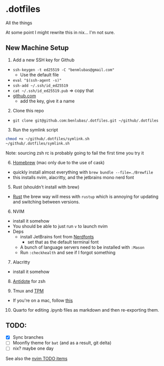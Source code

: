 # .dotfiles

All the things

At some point I might rewrite this in nix... I'm not sure.

## New Machine Setup
1. Add a new SSH key for Github
  - `ssh-keygen -t ed25519 -C "benmlubas@gmail.com"`
    - Use the default file
  - `eval "$(ssh-agent -s)"`
  - `ssh-add ~/.ssh/id_ed25519`
  - `cat ~/.ssh/id_ed25519.pub` => copy that
  - [github.com](https://www.github.com/settings/keys)
    - add the key, give it a name

2. Clone this repo
  - `git clone git@github.com:benlubas/.dotfiles.git ~/github/.dotfiles`

3. Run the symlink script
```bash
chmod +x ~/github/.dotfiles/symlink.sh
~/github/.dotfiles/symlink.sh
```
Note: sourcing zsh rc is probably going to fail the first time you try it

6. [Homebrew](https://brew.sh/) (mac only due to the use of cask)
  - quickly install almost everything with `brew bundle --file=./Brewfile`
  - this installs nvim, alacritty, and the jetbrains mono nerd font

5. Rust (shouldn't install with brew)
  - [Rust](https://rust-land.com/install) the brew way will mess with `rustup` which is
  annoying for updating and switching between versions.

6. NVIM
  - install it somehow
  - You should be able to just run `v` to launch nvim
  - Deps
    - install JetBrains font from [Nerdfonts](https://www.nerdfonts.com/font-downloads)
      - set that as the default terminal font
    - A bunch of language servers need to be installed with `:Mason`
    - Run `:checkhealth` and see if I forgot something

7. Alacritty
  - install it somehow

8. [Antidote](https://github.com/mattmc3/antidote) for zsh

9. Tmux and [TPM](https://github.com/tmux-plugins/tpm)
  - If you're on a mac, follow [this](https://gist.github.com/bbqtd/a4ac060d6f6b9ea6fe3aabe735aa9d95)

10. Quarto for editing .ipynb files as markdown and then re-exporting them.

## TODO:
- [x] Sync branches
- [ ] Moonfly theme for `bat` (and as a result, git delta)
- [ ] nix? maybe one day

See also the [nvim TODO items](./nvim/notes.md)
